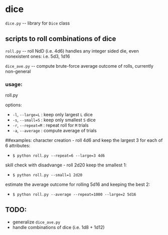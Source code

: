 # dice

`dice.py` -- library for `Dice` class

## scripts to roll combinations of dice

`roll.py` -- roll NdD (i.e. 4d6)
handles any integer sided die, even nonexistent ones: i.e. 5d3, 1d16

`dice_ave.py` -- compute brute-force average outcome of rolls,
currently non-general

### usage:
roll.py

options:
 * `-l`, `--large=L` : keep only largest `L` dice
 * `-s`, `--small=S` : keep only smallest `S` dice
 * `-r`, `--repeat=M` : repeat roll for `M` trials
 * `-a`, `--average` : compute average of trials

##examples:
character creation - roll 4d6 and keep the largest 3 for each of 6 attributes:
 * `$ python roll.py --repeat=6 --large=3 4d6`

skill check with disadvange - roll 2d20 keep the smallest 1:
 * `$ python roll.py --small=1 2d20`

estimate the average outcome for rolling 5d16 and keeping the best 2:
 * `$ python roll.py --average --repeat=1000 --large=2 5d16`

## TODO:
 * generalize `dice_ave.py`
 * handle combinations of dice (i.e. 1d8 + 1d12)
